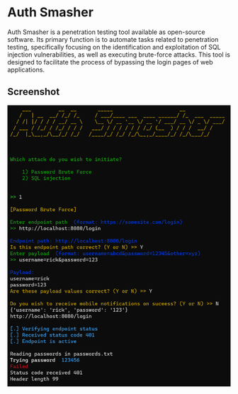 # Auth Smasher

Auth Smasher is a penetration testing tool available as open-source software. Its primary function is to automate tasks related to penetration testing, specifically focusing on the identification and exploitation of SQL injection vulnerabilities, as well as executing brute-force attacks. This tool is designed to facilitate the process of bypassing the login pages of web applications.

## Screenshot

![authsmasher-banner](/images/screenshot.png)

